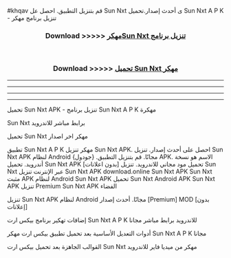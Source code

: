 #khqav قم بتنزيل التطبيق. احصل عل Sun Nxt  ى أحدث إصدار.تحميل Sun Nxt  A P K - تنزيل برنامج مهكر



<div align="center">
<h3>Download >>>>> <a href="https://ar-sites.web.app/?ar= Sun Nxt ">مهكرSun Nxt  تنزيل برنامج</a></h3><br>

<h3>Download >>>>> <a href="https://ar-sites.web.app/?ar= Sun Nxt ">تحميل Sun Nxt  مهكر</a></h3>
</div>


----------------------------------------------------------

----------------------------------------------------------

----------------------------------------------------------

----------------------------------------------------------


تحميل Sun Nxt  APK - تنزيل برنامج Sun Nxt  A P K مهكرة

Sun Nxt  برابط مباشر للاندرويد

تحميل Sun Nxt  مهكر اخر اصدار

تطبيق Sun Nxt  A P K مهكر
تنزيل Sun Nxt  APK. احصل على أحدث إصدار.
تنزيل Sun Nxt  APK لنظام Android مجانًا.
قم بتنزيل التطبيق. {جودول} APK. الاسم هو نسخة أندرويد.
تحميل Sun Nxt  APK [بدون اعلانات]
تحميل مود مجاني للاندرويد.
تنزيل Sun Nxt  عبر الإنترنت
تنزيل Sun Nxt  APK
download.online Sun Nxt  APK
Sun Nxt  مثبت APK لنظام Android
Sun Nxt  APK
تحميل Sun Nxt  Android APK
Sun Nxt  APK تنزيل Premium
Sun Nxt  APK الفضاء

تنزيل Sun Nxt  APK لنظام Android مجانًا. أحدث إصدار [Premium] MOD [بدون إعلانات]

إضافات تهكير برنامج بيكس ارت Sun Nxt  A P K للاندرويد برابط مباشر مجانا

أدوات التعديل الأساسية بعد تحميل تطبيق بيكس ارت مهكر Sun Nxt  A P K مجانا

القوالب الجاهزة بعد تحميل بيكس ارت Sun Nxt  مهكر من ميديا فاير للاندرويد



